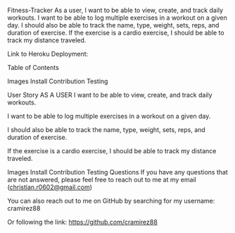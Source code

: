 Fitness-Tracker
As a user, I want to be able to view, create, and track daily workouts. I want to be able to log multiple exercises in a workout on a given day. I should also be able to track the name, type, weight, sets, reps, and duration of exercise. If the exercise is a cardio exercise, I should be able to track my distance traveled.

Link to Heroku Deployment:

Table of Contents


Images
Install
Contribution
Testing

 User Story
AS A USER I want to be able to view, create, and track daily workouts.

I want to be able to log multiple exercises in a workout on a given day.

I should also be able to track the name, type, weight, sets, reps, and duration of exercise.

If the exercise is a cardio exercise, I should be able to track my distance traveled.

Images
Install
Contribution
Testing
Questions
If you have any questions that are not answered, please feel free to reach out to me at my email (christian.r0602@gmail.com)

You can also reach out to me on GitHub by searching for my username: cramirez88

Or following the link: https://github.com/cramirez88
